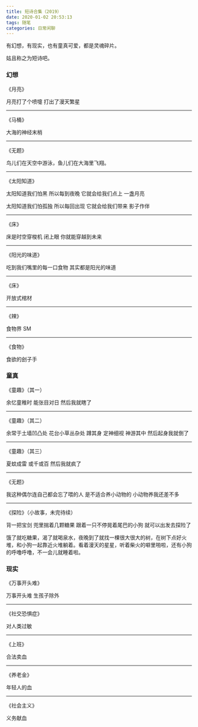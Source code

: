```yaml
---
title: 短诗合集（2019）
date: 2020-01-02 20:53:13
tags: 随笔
categories: 日常闲聊
---
```


有幻想，有现实，也有童真可爱，都是灵魂碎片。

姑且称之为短诗吧。

### 幻想

《月亮》

月亮打了个喷嚏
打出了漫天繁星

<!--more-->

---

《马桶》

大海的神经末梢

---

《无题》

鸟儿们在天空中游泳，鱼儿们在大海里飞翔。

---

《太阳知道》

太阳知道我们怕黑
所以每到夜晚
它就会给我们点上
一盏月亮

太阳知道我们怕孤独
所以每回出现
它就会给我们带来
影子作伴

---

《床》

床是时空穿梭机
闭上眼
你就能穿越到未来

---

《阳光的味道》

吃到我们嘴里的每一口食物
其实都是阳光的味道

---

《床》

开放式棺材

---

《辣》

食物界 SM

---

《食物》

食欲的刽子手

### 童真

《童趣》（其一）

余忆童稚时
能张目对日
然后我就瞎了

---

《童趣》（其二）

余常于土墙凹凸处
花台小草丛杂处
蹲其身
定神细视
神游其中
然后起身我就倒了

---

《童趣》（其三）

夏蚊成雷
或千或百
然后我就疯了

---

《无题》

我这种偶尔连自己都会忘了喂的人
是不适合养小动物的
小动物养我还差不多

---

《探险》（小故事，未完待续）

背一把宝剑
兜里揣着几颗糖果
跟着一只不停晃着尾巴的小狗
就可以出发去探险了

饿了就吃糖果，渴了就喝泉水，夜晚到了就找一棵很大很大的树，在树下点好火堆，和小狗一起靠近火堆躺着。看着漫天的星星，听着柴火的噼里啪啦，还有小狗的呼噜呼噜，不一会儿就睡着啦。

### 现实

《万事开头难》

万事开头难
生孩子除外

---

《社交恐惧症》

对人类过敏

---

《上班》

合法卖血

---

《养老金》

年轻人的血

---

《社会主义》

义务献血